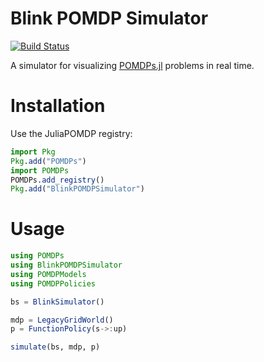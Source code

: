 # Blink POMDP Simulator

[![Build Status](https://travis-ci.org/JuliaPOMDP/BlinkPOMDPSimulator.jl.svg?branch=master)](https://travis-ci.org/JuliaPOMDP/BlinkPOMDPSimulator.jl)

A simulator for visualizing [POMDPs.jl](https://github.com/JuliaPOMDP/POMDPs.jl) problems in real time.

# Installation

Use the JuliaPOMDP registry:

```julia
import Pkg
Pkg.add("POMDPs")
import POMDPs
POMDPs.add_registry()
Pkg.add("BlinkPOMDPSimulator")
```

# Usage

```julia
using POMDPs
using BlinkPOMDPSimulator
using POMDPModels
using POMDPPolicies

bs = BlinkSimulator()

mdp = LegacyGridWorld()
p = FunctionPolicy(s->:up)

simulate(bs, mdp, p)
```
